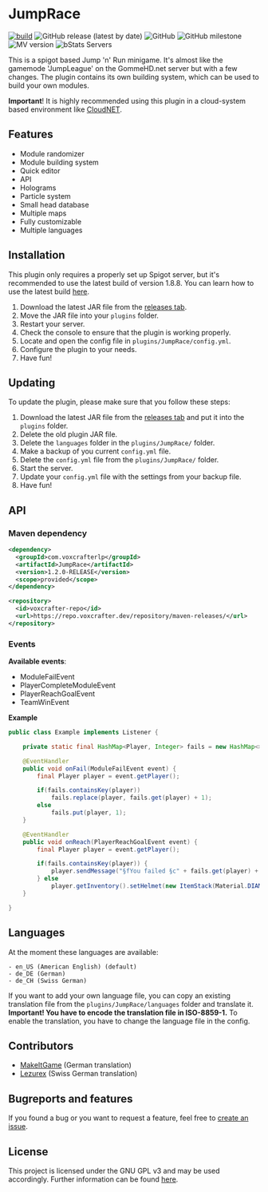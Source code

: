 # JumpRace

[![build](https://github.com/VoxCrafterLP/JumpRace/actions/workflows/maven.yml/badge.svg)](https://github.com/VoxCrafterLP/JumpRace/actions/workflows/maven.yml)
![GitHub release (latest by date)](https://img.shields.io/github/downloads/VoxCrafterLP/JumpRace/total?label=Downloads)
![GitHub](https://img.shields.io/github/license/VoxCrafterLP/JumpRace)
![GitHub milestone](https://img.shields.io/github/milestones/progress/VoxCrafterLP/JumpRace/4)
![MV version](https://img.shields.io/badge/Minecraft%20version-1.8.x-brightgreen)
![bStats Servers](https://img.shields.io/bstats/servers/11049)

This is a spigot based Jump 'n' Run minigame. It's almost like the gamemode 'JumpLeague' on the GommeHD.net server but with a few changes. The plugin contains its own building system, which can be used to build your own modules.

**Important**! It is highly recommended using this plugin in a cloud-system based environment like [CloudNET](https://cloudnetservice.eu/). 

## Features

- Module randomizer
- Module building system
- Quick editor
- API
- Holograms
- Particle system
- Small head database
- Multiple maps
- Fully customizable
- Multiple languages

## Installation

This plugin only requires a properly set up Spigot server, but it's recommended to use the latest build of version 1.8.8.
You can learn how to use the latest build [here](https://www.spigotmc.org/wiki/buildtools/#1-8-8).

1. Download the latest JAR file from the [releases tab](https://github.com/VoxCrafterLP/JumpRace/releases).
2. Move the JAR file into your `plugins` folder.
3. Restart your server.
4. Check the console to ensure that the plugin is working properly.
5. Locate and open the config file in `plugins/JumpRace/config.yml`.
6. Configure the plugin to your needs.
7. Have fun!

## Updating

To update the plugin, please make sure that you follow these steps:

1. Download the latest JAR file from the [releases tab](https://github.com/VoxCrafterLP/JumpRace/releases) and put it into the `plugins` folder.
2. Delete the old plugin JAR file.
3. Delete the `languages` folder in the `plugins/JumpRace/` folder.
4. Make a backup of you current `config.yml` file.
5. Delete the `config.yml` file from the `plugins/JumpRace/` folder.
6. Start the server.
7. Update your `config.yml` file with the settings from your backup file.
8. Have fun!

## API

### Maven dependency

```xml
<dependency>
  <groupId>com.voxcrafterlp</groupId>
  <artifactId>JumpRace</artifactId>
  <version>1.2.0-RELEASE</version>
  <scope>provided</scope>
</dependency>

<repository>
  <id>voxcrafter-repo</id>
  <url>https://repo.voxcrafter.dev/repository/maven-releases/</url>
</repository>
```

### Events

**Available events**:
- ModuleFailEvent
- PlayerCompleteModuleEvent
- PlayerReachGoalEvent
- TeamWinEvent
  
**Example**
```java
public class Example implements Listener {

    private static final HashMap<Player, Integer> fails = new HashMap<>();

    @EventHandler
    public void onFail(ModuleFailEvent event) {
        final Player player = event.getPlayer();

        if(fails.containsKey(player))
            fails.replace(player, fails.get(player) + 1);
        else
            fails.put(player, 1);
    }

    @EventHandler
    public void onReach(PlayerReachGoalEvent event) {
        final Player player = event.getPlayer();

        if(fails.containsKey(player)) {
            player.sendMessage("§fYou failed §c" + fails.get(player) + " times.");
        } else
            player.getInventory().setHelmet(new ItemStack(Material.DIAMOND_HELMET));
    }

}
```

## Languages

At the moment these languages are available:
```
- en_US (American English) (default)
- de_DE (German)
- de_CH (Swiss German)
```

If you want to add your own language file, you can copy an existing translation file from the `plugins/JumpRace/languages` folder and translate it. 
**Important! You have to encode the translation file in ISO-8859-1.**
To enable the translation, you have to change the language file in the config.


## Contributors

- [MakeItGame](https://www.youtube.com/channel/UCk8ROONMzJ3wlZ66vyyffJg) (German translation)
- [Lezurex](https://github.com/Lezurex) (Swiss German translation)

## Bugreports and features

If you found a bug or you want to request a feature, feel free to [create an issue](https://github.com/VoxCrafterLP/JumpRace/issues/new).

## License
This project is licensed under the GNU GPL v3 and may be used accordingly. Further information can be found [here](https://github.com/VoxCrafterLP/JumpRace/blob/main/LICENSE).
